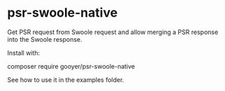# psr-swoole-native
Get PSR request from Swoole request and allow merging a PSR response into the Swoole response.

Install with:

composer require gooyer/psr-swoole-native

See how to use it in the examples folder.
